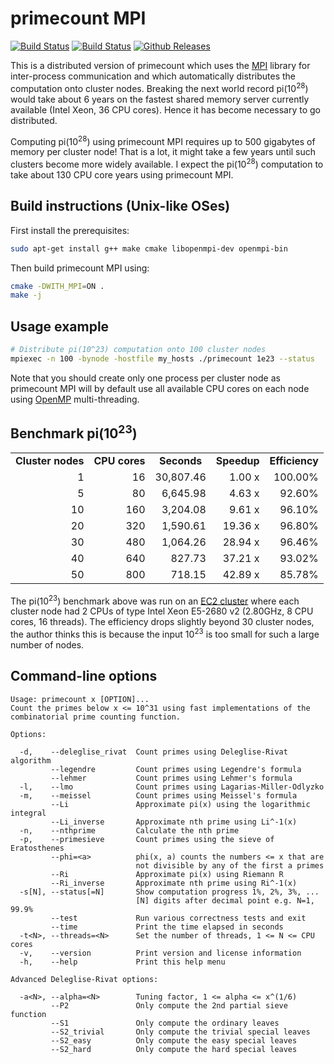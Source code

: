 primecount MPI
==============
[![Build Status](https://travis-ci.org/kimwalisch/primecount.svg)](https://travis-ci.org/kimwalisch/primecount)
[![Build Status](https://ci.appveyor.com/api/projects/status/github/kimwalisch/primecount?branch=master&svg=true)](https://ci.appveyor.com/project/kimwalisch/primecount)
[![Github Releases](https://img.shields.io/github/release/kimwalisch/primecount.svg)](https://github.com/kimwalisch/primecount/releases)

This is a distributed version of primecount which uses the
[MPI](https://en.wikipedia.org/wiki/Message_Passing_Interface) library
for inter-process communication and which automatically distributes
the computation onto cluster nodes. Breaking the next world record
pi(10<sup>28</sup>) would take about 6 years on the fastest shared
memory server currently available (Intel Xeon, 36 CPU cores). Hence
it has become necessary to go distributed.

Computing pi(10<sup>28</sup>) using primecount MPI requires up to 500
gigabytes of memory per cluster node! That is a lot, it might take a
few years until such clusters become more widely available. I expect
the pi(10<sup>28</sup>) computation to take about 130 CPU core years
using primecount MPI.

Build instructions (Unix-like OSes)
-----------------------------------

First install the prerequisites:
```sh
sudo apt-get install g++ make cmake libopenmpi-dev openmpi-bin
```

Then build primecount MPI using:
```sh
cmake -DWITH_MPI=ON .
make -j
```

Usage example
-------------

```sh
# Distribute pi(10^23) computation onto 100 cluster nodes
mpiexec -n 100 -bynode -hostfile my_hosts ./primecount 1e23 --status
```

Note that you should create only one process per cluster node as
primecount MPI will by default use all available CPU cores
on each node using [OpenMP](https://en.wikipedia.org/wiki/OpenMP)
multi-threading.

Benchmark pi(10<sup>23</sup>)
-----------------------------
<table>
  <tr align="center">
    <td><b>Cluster nodes</b></td>
    <td><b>CPU cores</b></td>
    <td><b>Seconds</b></td>
    <td><b>Speedup</b></td>
    <td><b>Efficiency</b></td>
  </tr>
  <tr align="right">
    <td>1</td>
    <td>16</td>
    <td>30,807.46</td>
    <td>1.00 x</td>
    <td>100.00%</td>
  </tr>
  </tr>
  <tr align="right">
    <td>5</td>
    <td>80</td>
    <td>6,645.98</td>
    <td>4.63 x</td>
    <td>92.60%</td>
  </tr>
  </tr>
  <tr align="right">
    <td>10</td>
    <td>160</td>
    <td>3,204.08</td>
    <td>9.61 x</td>
    <td>96.10%</td>
  </tr>
  </tr>
  <tr align="right">
    <td>20</td>
    <td>320</td>
    <td>1,590.61</td>
    <td>19.36 x</td>
    <td>96.80%</td>
  </tr>
  </tr>
  <tr align="right">
    <td>30</td>
    <td>480</td>
    <td>1,064.26</td>
    <td>28.94 x</td>
    <td>96.46%</td>
  </tr>
  <tr align="right">
    <td>40</td>
    <td>640</td>
    <td>827.73</td>
    <td>37.21 x</td>
    <td>93.02%</td>
  </tr>
  <tr align="right">
    <td>50</td>
    <td>800</td>
    <td>718.15</td>
    <td>42.89 x</td>
    <td>85.78%</td>
  </tr>
</table>

The pi(10<sup>23</sup>) benchmark above was run on an
[EC2 cluster](https://aws.amazon.com/ec2/) where each cluster node had
2 CPUs of type Intel Xeon E5-2680 v2 (2.80GHz, 8 CPU cores, 16 threads).
The efficiency drops slightly beyond 30 cluster nodes, the author
thinks this is because the input 10<sup>23</sup> is too small for such
a large number of nodes.

Command-line options
--------------------

```
Usage: primecount x [OPTION]...
Count the primes below x <= 10^31 using fast implementations of the
combinatorial prime counting function.

Options:

  -d,    --deleglise_rivat  Count primes using Deleglise-Rivat algorithm
         --legendre         Count primes using Legendre's formula
         --lehmer           Count primes using Lehmer's formula
  -l,    --lmo              Count primes using Lagarias-Miller-Odlyzko
  -m,    --meissel          Count primes using Meissel's formula
         --Li               Approximate pi(x) using the logarithmic integral
         --Li_inverse       Approximate nth prime using Li^-1(x)
  -n,    --nthprime         Calculate the nth prime
  -p,    --primesieve       Count primes using the sieve of Eratosthenes
         --phi=<a>          phi(x, a) counts the numbers <= x that are
                            not divisible by any of the first a primes
         --Ri               Approximate pi(x) using Riemann R
         --Ri_inverse       Approximate nth prime using Ri^-1(x)
  -s[N], --status[=N]       Show computation progress 1%, 2%, 3%, ...
                            [N] digits after decimal point e.g. N=1, 99.9%
         --test             Run various correctness tests and exit
         --time             Print the time elapsed in seconds
  -t<N>, --threads=<N>      Set the number of threads, 1 <= N <= CPU cores
  -v,    --version          Print version and license information
  -h,    --help             Print this help menu

Advanced Deleglise-Rivat options:

  -a<N>, --alpha=<N>        Tuning factor, 1 <= alpha <= x^(1/6)
         --P2               Only compute the 2nd partial sieve function
         --S1               Only compute the ordinary leaves
         --S2_trivial       Only compute the trivial special leaves
         --S2_easy          Only compute the easy special leaves
         --S2_hard          Only compute the hard special leaves
```
